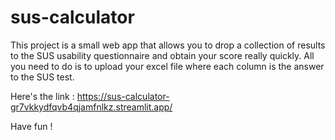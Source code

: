 # sus-calculator

This project is a small web app that allows you to drop a collection of results to the SUS usability questionnaire and obtain your score really quickly. All you need to do is to upload your excel file where each column is the answer to the SUS test.

Here's the link : https://sus-calculator-gr7vkkydfqvb4qjamfnlkz.streamlit.app/ 

Have fun !
